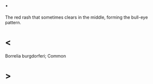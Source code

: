 # .

The red rash that sometimes clears in the middle, forming the bull-eye pattern.

# <

Borrelia burgdorferi; Common

# >
